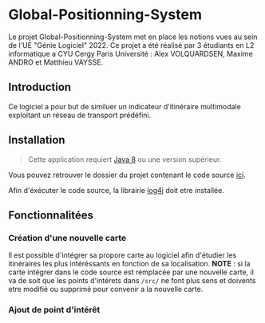 # Global-Positionning-System
Le projet Global-Positionning-System met en place les notions vues au sein de l'UE "Génie Logiciel" 2022. Ce projet a été réalisé par 3 étudiants en L2 informatique a CYU Cergy Paris Université : Alex VOLQUARDSEN, Maxime ANDRO et Matthieu VAYSSE.
## Introduction
Ce logiciel a pour but de similuer un indicateur d'itinéraire multimodale exploitant un réseau de transport prédéfini.
## Installation
> Cette application requiert [Java 8](https://www.oracle.com/fr/java/technologies/javase/javase8-archive-downloads.html) ou une version supérieur.

Vous pouvez retrouver le dossier du projet contenant le code source [ici]().

Afin d'éxécuter le code source, la librairie [log4j](https://logging.apache.org/log4j/2.x/download.html) doit etre installée.
## Fonctionnalitées
### Création d'une nouvelle carte
Il est possible d'intégrer sa propore carte au logiciel afin d'étudier les itinéraires les plus intéréssants en fonction de sa localisation. 
**NOTE** : si la carte intégrer dans le code source est remplacée par une nouvelle carte, il va de soit que les points d'intérets dans `/src/` ne font plus sens et doivents etre modifié ou supprimé pour convenir a la nouvelle carte.
### Ajout de point d'intérêt


